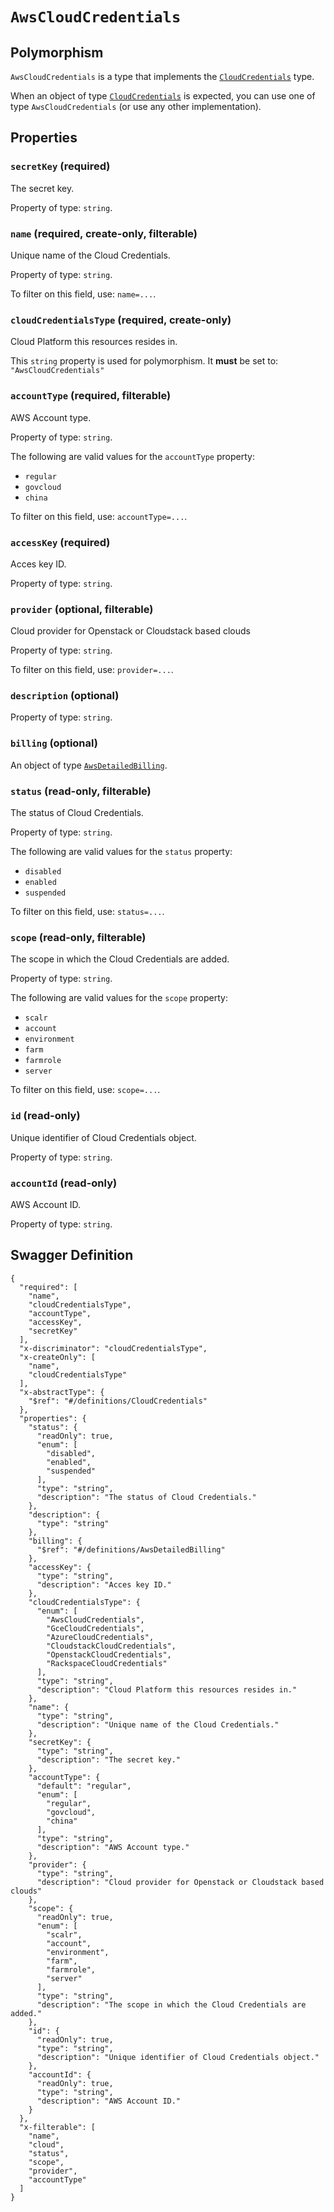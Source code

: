 # `AwsCloudCredentials` #



## Polymorphism ##

`AwsCloudCredentials` is a type that implements the [`CloudCredentials`](./../definitions/CloudCredentials.mkd) type.

When an object of type [`CloudCredentials`](./../definitions/CloudCredentials.mkd) is expected, you can use one of type `AwsCloudCredentials`
(or use any other implementation).




## Properties ##

### `secretKey` (required) ###

The secret key.


Property of type: `string`.




### `name` (required, create-only, filterable) ###

Unique name of the Cloud Credentials.


Property of type: `string`.


To filter on this field, use: `name=...`.


### `cloudCredentialsType` (required, create-only) ###

Cloud Platform this resources resides in.


This `string` property is used for polymorphism. It **must** be set to: `"AwsCloudCredentials"`


### `accountType` (required, filterable) ###

AWS Account type.


Property of type: `string`.

 
The following are valid values for the `accountType` property:
  + `regular`
  + `govcloud`
  + `china`

To filter on this field, use: `accountType=...`.


### `accessKey` (required) ###

Acces key ID.


Property of type: `string`.




### `provider` (optional, filterable) ###

Cloud provider for Openstack or Cloudstack based clouds


Property of type: `string`.


To filter on this field, use: `provider=...`.


### `description` (optional) ###




Property of type: `string`.




### `billing` (optional) ###




An object of type [`AwsDetailedBilling`](./../definitions/AwsDetailedBilling.mkd).



### `status` (read-only, filterable) ###

The status of Cloud Credentials.


Property of type: `string`.

 
The following are valid values for the `status` property:
  + `disabled`
  + `enabled`
  + `suspended`

To filter on this field, use: `status=...`.


### `scope` (read-only, filterable) ###

The scope in which the Cloud Credentials are added.


Property of type: `string`.

 
The following are valid values for the `scope` property:
  + `scalr`
  + `account`
  + `environment`
  + `farm`
  + `farmrole`
  + `server`

To filter on this field, use: `scope=...`.


### `id` (read-only) ###

Unique identifier of Cloud Credentials object.


Property of type: `string`.




### `accountId` (read-only) ###

AWS Account ID.


Property of type: `string`.







## Swagger Definition ##

    {
      "required": [
        "name", 
        "cloudCredentialsType", 
        "accountType", 
        "accessKey", 
        "secretKey"
      ], 
      "x-discriminator": "cloudCredentialsType", 
      "x-createOnly": [
        "name", 
        "cloudCredentialsType"
      ], 
      "x-abstractType": {
        "$ref": "#/definitions/CloudCredentials"
      }, 
      "properties": {
        "status": {
          "readOnly": true, 
          "enum": [
            "disabled", 
            "enabled", 
            "suspended"
          ], 
          "type": "string", 
          "description": "The status of Cloud Credentials."
        }, 
        "description": {
          "type": "string"
        }, 
        "billing": {
          "$ref": "#/definitions/AwsDetailedBilling"
        }, 
        "accessKey": {
          "type": "string", 
          "description": "Acces key ID."
        }, 
        "cloudCredentialsType": {
          "enum": [
            "AwsCloudCredentials", 
            "GceCloudCredentials", 
            "AzureCloudCredentials", 
            "CloudstackCloudCredentials", 
            "OpenstackCloudCredentials", 
            "RackspaceCloudCredentials"
          ], 
          "type": "string", 
          "description": "Cloud Platform this resources resides in."
        }, 
        "name": {
          "type": "string", 
          "description": "Unique name of the Cloud Credentials."
        }, 
        "secretKey": {
          "type": "string", 
          "description": "The secret key."
        }, 
        "accountType": {
          "default": "regular", 
          "enum": [
            "regular", 
            "govcloud", 
            "china"
          ], 
          "type": "string", 
          "description": "AWS Account type."
        }, 
        "provider": {
          "type": "string", 
          "description": "Cloud provider for Openstack or Cloudstack based clouds"
        }, 
        "scope": {
          "readOnly": true, 
          "enum": [
            "scalr", 
            "account", 
            "environment", 
            "farm", 
            "farmrole", 
            "server"
          ], 
          "type": "string", 
          "description": "The scope in which the Cloud Credentials are added."
        }, 
        "id": {
          "readOnly": true, 
          "type": "string", 
          "description": "Unique identifier of Cloud Credentials object."
        }, 
        "accountId": {
          "readOnly": true, 
          "type": "string", 
          "description": "AWS Account ID."
        }
      }, 
      "x-filterable": [
        "name", 
        "cloud", 
        "status", 
        "scope", 
        "provider", 
        "accountType"
      ]
    }
